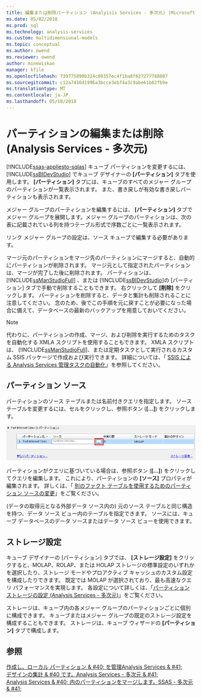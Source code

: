 ```yaml
---
title: 編集または削除パーティション (Analyisis Services - 多次元) |Microsoft ドキュメント
ms.date: 05/02/2018
ms.prod: sql
ms.technology: analysis-services
ms.custom: multidimensional-models
ms.topic: conceptual
ms.author: owend
ms.reviewer: owend
author: minewiskan
manager: kfile
ms.openlocfilehash: 739775890b324c89357ec4f1ba8f627277788087
ms.sourcegitcommit: c12a7416d1996a3bcce3ebf4a3c9abe61b02fb9e
ms.translationtype: MT
ms.contentlocale: ja-JP
ms.lasthandoff: 05/10/2018
---
```

# <a name="edit-or-delete-partitions-analyisis-services---multidimensional"></a>パーティションの編集または削除 (Analysis Services - 多次元)
[!INCLUDE[ssas-appliesto-sqlas](../../includes/ssas-appliesto-sqlas.md)]
  キューブ パーティションを変更するには、[!INCLUDE[ssBIDevStudio](../../includes/ssbidevstudio-md.md)] でキューブ デザイナーの **[パーティション]** タブを使用します。 **[パーティション]** タブには、キューブのすべてのメジャー グループのパーティションが一覧表示されます。 また、書き戻しが有効な書き戻しパーティションも表示されます。  
  
 メジャー グループのパーティションを編集するには、 **[パーティション]** タブでメジャー グループを展開します。メジャー グループのパーティションは、次の表に記載されている列を持つテーブル形式で序数ごとに一覧表示されます。  
  
 リンク メジャー グループの設定は、ソース キューブで編集する必要があります。  
  
 マージ元のパーティションをマージ先のパーティションにマージすると、自動的にパーティションが削除されます。 マージ元として指定されたパーティションは、マージが完了した後に削除されます。 パーティションは、 [!INCLUDE[ssManStudioFull](../../includes/ssmanstudiofull-md.md)] 、または [!INCLUDE[ssBIDevStudio](../../includes/ssbidevstudio-md.md)]の [パーティション] タブで手動で削除することもできます。 右クリックして **[削除]** をクリックします。 パーティションを削除すると、データと集計も削除されることに注意してください。 念のため、後でこの手順を元に戻すことが必要になった場合に備えて、データベースの最新のバックアップを用意しておいてください。  
  
> [!NOTE]  
>  代わりに、パーティションの作成、マージ、および削除を実行するためのタスクを自動化する XMLA スクリプトを使用することもできます。 XMLA スクリプトは、 [!INCLUDE[ssManStudioFull](../../includes/ssmanstudiofull-md.md)]、または定期タスクとして実行されるカスタム SSIS パッケージで作成および実行できます。 詳細については、「 [SSIS による Analysis Services 管理タスクの自動化](../../analysis-services/instances/automate-analysis-services-administrative-tasks-with-ssis.md)」を参照してください。  
  
## <a name="partition-source"></a>パーティション ソース  
 パーティションのソース テーブルまたは名前付きクエリを指定します。 ソース テーブルを変更するには、セルをクリックし、参照ボタン (**[...]**) をクリックします。  
  
 ![[パーティション] ペイン内のソース列](../../analysis-services/multidimensional-models/media/ssas-partitionsource.png "[パーティション] ペイン内のソース列")  
  
 パーティションがクエリに基づいている場合は、参照ボタン (**[...]**) をクリックしてクエリを編集します。 これにより、パーティションの **[ソース]** プロパティが編集されます。 詳しくは、「 [別のファクト テーブルを使用するためのパーティション ソースの変更](../../analysis-services/multidimensional-models/change-a-partition-source-to-use-a-different-fact-table.md)」をご覧ください。  
  
 (データの取得元となる外部データ ソース内の) 元のソース テーブルと同じ構造を持つ、データ ソース ビュー内のテーブルを指定できます。 ソースには、キューブ データベースのデータ ソースまたはデータ ソース ビューを使用できます。  
  
## <a name="storage-settings"></a>ストレージ設定  
 キューブ デザイナーの [パーティション] タブでは、 **[ストレージ設定]** をクリックすると、MOLAP、ROLAP、または HOLAP ストレージの標準設定のいずれかを選択したり、ストレージ モードやプロアクティブ キャッシュのカスタム設定を構成したりできます。 既定では MOLAP が選択されており、最も高速なクエリ パフォーマンスを実現します。 各設定について詳しくは、「[パーティション ストレージの設定 &#40;Analysis Services - 多次元&#41;](../../analysis-services/multidimensional-models/set-partition-storage-analysis-services-multidimensional.md)」をご覧ください。  
  
 ストレージは、キューブ内の各メジャー グループのパーティションごとに個別に構成できます。 キューブまたはメジャー グループの既定のストレージ設定を構成することもできます。 ストレージは、キューブ ウィザードの **[パーティション]** タブで構成します。  
  
## <a name="see-also"></a>参照  
 [作成し、ローカル パーティション & #40; を管理Analysis Services & #41;](../../analysis-services/multidimensional-models/create-and-manage-a-local-partition-analysis-services.md)   
 [デザインの集計 & #40 です。Analysis Services - 多次元 & #41;](../../analysis-services/multidimensional-models/designing-aggregations-analysis-services-multidimensional.md)   
 [Analysis Services & #40; 内のパーティションをマージします。SSAS - 多次元 & #41;](../../analysis-services/multidimensional-models/merge-partitions-in-analysis-services-ssas-multidimensional.md)  
  
  
